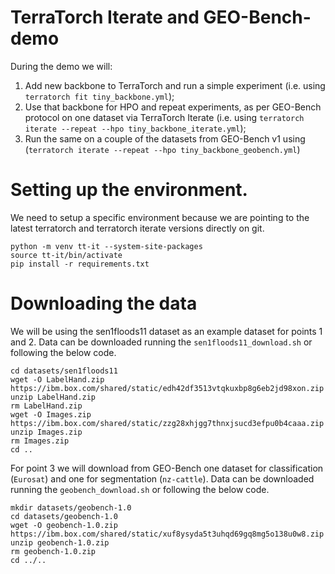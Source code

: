 # TerraTorch Iterate and GEO-Bench-demo

During the demo we will: 

1. Add new backbone to TerraTorch and run a simple experiment (i.e. using `terratorch fit tiny_backbone.yml`);
2. Use that backbone for HPO and repeat experiments, as per GEO-Bench protocol on one dataset via TerraTorch Iterate (i.e. using `terratorch iterate --repeat --hpo tiny_backbone_iterate.yml`);
3. Run the same on a couple of the datasets from GEO-Bench v1 using (`terratorch iterate --repeat --hpo tiny_backbone_geobench.yml`)

# Setting up the environment.

We need to setup a specific environment because we are pointing to the latest terratorch and terratorch iterate versions directly on git.

```
python -m venv tt-it --system-site-packages
source tt-it/bin/activate
pip install -r requirements.txt
```

# Downloading the data 

We will be using the sen1floods11 dataset as an example dataset for points 1 and 2. Data can be downloaded running the `sen1floods11_download.sh` or following the below code.

```
cd datasets/sen1floods11
wget -O LabelHand.zip https://ibm.box.com/shared/static/edh42df3513vtqkuxbp8g6eb2jd98xon.zip
unzip LabelHand.zip
rm LabelHand.zip
wget -O Images.zip https://ibm.box.com/shared/static/zzg28xhjgg7thnxjsucd3efpu0b4caaa.zip
unzip Images.zip
rm Images.zip
cd ..
```

For point 3 we will download from GEO-Bench one dataset for classification (`Eurosat`) and one for segmentation (`nz-cattle`). Data can be downloaded running the `geobench_download.sh` or following the below code.

```
mkdir datasets/geobench-1.0
cd datasets/geobench-1.0
wget -O geobench-1.0.zip https://ibm.box.com/shared/static/xuf8ysyda5t3uhqd69gq8mg5o138u0w8.zip
unzip geobench-1.0.zip
rm geobench-1.0.zip
cd ../..
```